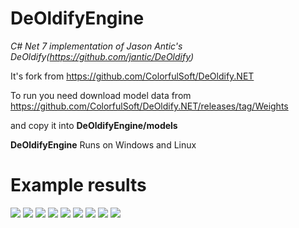 
# DeOldifyEngine

*C# Net 7 implementation of Jason Antic's DeOldify(https://github.com/jantic/DeOldify)*

It's fork from https://github.com/ColorfulSoft/DeOldify.NET 

To run you need download model data from 
https://github.com/ColorfulSoft/DeOldify.NET/releases/tag/Weights

and copy it into **DeOldifyEngine/models**

**DeOldifyEngine** Runs on Windows and Linux


# Example results

![](ExampleResults/pict0.jpg-color.jpg)
![](ExampleResults/pict1.jpg-color.jpg)
![](ExampleResults/pict2.webp-color.webp)
![](ExampleResults/pict3.jpg-color.jpg)
![](ExampleResults/pict4.jpg-color.jpg)
![](ExampleResults/pict5.webp-color.webp)
![](ExampleResults/pict6.jpg-color.jpg)
![](ExampleResults/pict8.jpg-color.jpg)
![](ExampleResults/pict9.jpg-color.jpg)

